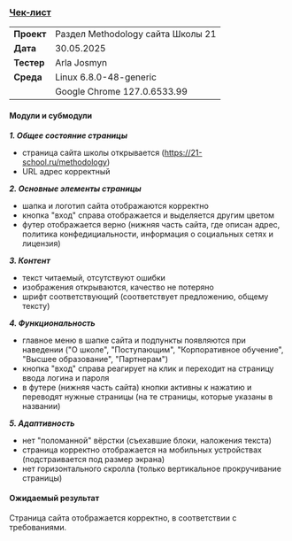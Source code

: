 ### <u>Чек-лист</u> ###
|                |                                   |
|----------------|-----------------------------------|
| **Проект**     | Раздел Methodology сайта Школы 21 |
| **Дата**       | 30.05.2025                        |
| **Тестер**     | Arla Josmyn                       |
| **Среда**      | Linux 6.8.0-48-generic            |
|                | Google Chrome 127.0.6533.99       |

#### Модули и субмодули ####

***1. Общее состояние страницы***

- страница сайта школы открывается  (https://21-school.ru/methodology)
- URL адрес корректный

***2. Основные элементы страницы***

- шапка и логотип сайта отображаются корректно
- кнопка "вход" справа отображается и выделяется другим цветом 
- футер отображается верно (нижняя часть сайта, где описан адрес, политика конфедициальности, информация о социальных сетях и лицензия)

***3. Контент***

- текст читаемый, отсутствуют ошибки
- изображения открываются, качество не потеряно
- шрифт соответствующий (соответствует предложению, общему тексту)

***4. Функциональность***

- главное меню в шапке сайта и подпункты появляются при наведении ("О школе", "Поступающим", "Корпоративное обучение", "Высшее образование", "Партнерам")
- кнопка "вход" справа реагирует на клик и переходит на страницу ввода логина и пароля
- в футере (нижняя часть сайта) кнопки активны к нажатию и переводят нужные страницы (на те страницы, которые указаны в названии)

***5. Адаптивность***

- нет "поломанной" вёрстки (съехавшие блоки, наложения текста)
- страница корректно отображается на мобильных устройствах (подстраивается под размер экрана)
- нет горизонтального скролла (только вертикальное прокручивание страницы)

#### Ожидаемый результат ####

Страница сайта отображается корректно, в соответствии с требованиями.